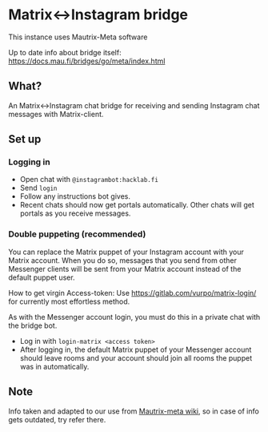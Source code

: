 # Matrix<->Instagram bridge

This instance uses Mautrix-Meta software

Up to date info about bridge itself: <https://docs.mau.fi/bridges/go/meta/index.html>

## What?

An Matrix<->Instagram chat bridge for receiving and sending Instagram chat messages with Matrix-client.

## Set up

### Logging in

- Open chat with `@instagrambot:hacklab.fi`
- Send `login`
- Follow any instructions bot gives.
- Recent chats should now get portals automatically. Other chats will get portals as you receive messages.

### Double puppeting (recommended)

You can replace the Matrix puppet of your Instagram account with your Matrix account. When you do so, messages that you send from other Messenger clients will be sent from your Matrix account instead of the default puppet user.

How to get virgin Access-token: Use <https://gitlab.com/vurpo/matrix-login/> for currently most effortless method.

As with the Messenger account login, you must do this in a private chat with the bridge bot.

- Log in with `login-matrix <access token>`
- After logging in, the default Matrix puppet of your Messenger account should leave rooms and your account should join all rooms the puppet was in automatically.

## Note

Info taken and adapted to our use from [Mautrix-meta wiki](https://docs.mau.fi/bridges/go/meta/index.html), so in case of info gets outdated, try refer there.
